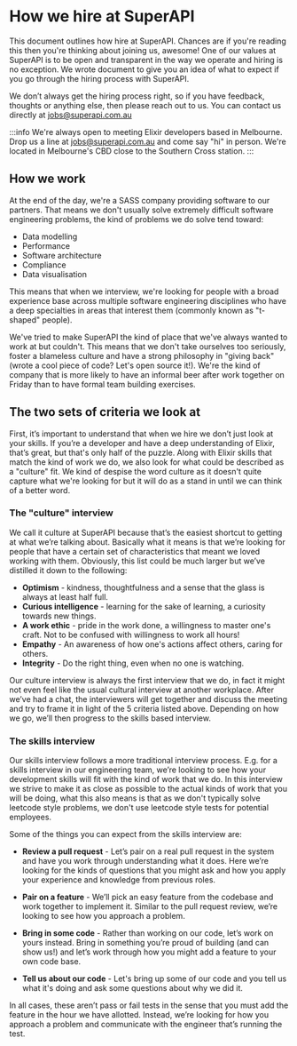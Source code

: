 # How we hire at SuperAPI

This document outlines how hire at SuperAPI. Chances are if you're reading this then you're thinking about joining us, awesome! One of our values at SuperAPI is to be open and transparent in the way we operate and hiring is no exception. We wrote document to give you an idea of what to expect if you go through the hiring process with SuperAPI.

We don’t always get the hiring process right, so if you have feedback, thoughts or anything else, then please reach out to us. You can contact us directly at jobs@superapi.com.au

:::info
We're always open to meeting Elixir developers based in Melbourne. Drop us a line at jobs@superapi.com.au and come say "hi" in person. We're located in Melbourne's CBD close to the Southern Cross station.
:::

## How we work

At the end of the day, we're a SASS company providing software to our partners. That means we don't usually solve extremely difficult software engineering problems, the kind of problems we do solve tend toward:

- Data modelling
- Performance
- Software architecture
- Compliance
- Data visualisation

This means that when we interview, we're looking for people with a broad experience base across multiple software engineering disciplines who have a deep specialties in areas that interest them (commonly known as "t-shaped" people).

We've tried to make SuperAPI the kind of place that we've always wanted to work at but couldn't. This means that we don't take ourselves too seriously, foster a blameless culture and have a strong philosophy in "giving back" (wrote a cool piece of code? Let's open source it!). We're the kind of company that is more likely to have an informal beer after work together on Friday than to have formal team building exercises.

## The two sets of criteria we look at

First, it’s important to understand that when we hire we don’t just look at your skills. If you’re a developer and have a deep understanding of Elixir, that’s great, but that's only half of the puzzle. Along with Elixir skills that match the kind of work we do, we also look for what could be described as a "culture" fit. We kind of despise the word culture as it doesn't quite capture what we're looking for but it will do as a stand in until we can think of a better word.

### The "culture" interview

We call it culture at SuperAPI because that’s the easiest shortcut to getting at what we’re talking about. Basically what it means is that we’re looking for people that have a certain set of characteristics that meant we loved working with them. Obviously, this list could be much larger but we’ve distilled it down to the following:

- **Optimism** - kindness, thoughtfulness and a sense that the glass is always at least half full.
- **Curious intelligence** - learning for the sake of learning, a curiosity towards new things.
- **A work ethic** - pride in the work done, a willingness to master one's craft. Not to be confused with willingness to work all hours!
- **Empathy** - An awareness of how one's actions affect others, caring for others.
- **Integrity** - Do the right thing, even when no one is watching.

Our culture interview is always the first interview that we do, in fact it might not even feel like the usual cultural interview at another workplace. After we’ve had a chat, the interviewers will get together and discuss the meeting and try to frame it in light of the 5 criteria listed above. Depending on how we go, we’ll then progress to the skills based interview.

### The skills interview

Our skills interview follows a more traditional interview process. E.g. for a skills interview in our engineering team, we’re looking to see how your development skills will fit with the kind of work that we do. In this interview we strive to make it as close as possible to the actual kinds of work that you will be doing, what this also means is that as we don't typically solve leetcode style problems, we don't use leetcode style tests for potential employees.

Some of the things you can expect from the skills interview are:

- **Review a pull request** - Let’s pair on a real pull request in the system and have you work through understanding what it does. Here we’re looking for the kinds of questions that you might ask and how you apply your experience and knowledge from previous roles.

- **Pair on a feature** - We’ll pick an easy feature from the codebase and work together to implement it. Similar to the pull request review, we’re looking to see how you approach a problem.

- **Bring in some code** - Rather than working on our code, let’s work on yours instead. Bring in something you’re proud of building (and can show us!) and let’s work through how you might add a feature to your own code base.

- **Tell us about our code** - Let's bring up some of our code and you tell us what it's doing and ask some questions about why we did it.

In all cases, these aren’t pass or fail tests in the sense that you must add the feature in the hour we have allotted. Instead, we’re looking for how you approach a problem and communicate with the engineer that’s running the test.
